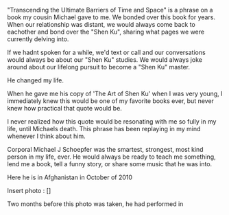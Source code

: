 


"Transcending the Ultimate Barriers of Time and Space" is a phrase on a book my cousin Michael gave to me. 
We bonded over this book for years. When our relationship was distant, we would always come back to eachother and bond over the "Shen Ku", sharing what pages we were currently delving into. 

If we hadnt spoken for a while, we'd text or call and our conversations would always be about our "Shen Ku" studies. We would always joke around about our lifelong pursuit to become a "Shen Ku" master.   

He changed my life.

When he gave me his copy of 'The Art of Shen Ku' when I was very young, I immediately knew this would be one of my favorite books ever, but never knew how practical that quote would be.

I never realized how this quote would be resonating with me so fully in my life, until Michaels death. 
This phrase has been replaying in my mind whenever I think about him.

Corporal Michael J Schoepfer was the smartest, strongest, most kind person in my life, ever. He would always be ready to teach me something, lend me a book, tell a funny story, or share some music that he was into. 

Here he is in Afghanistan in October of 2010 

Insert photo : 
[]


Two months before this photo was taken, he had performed in 
